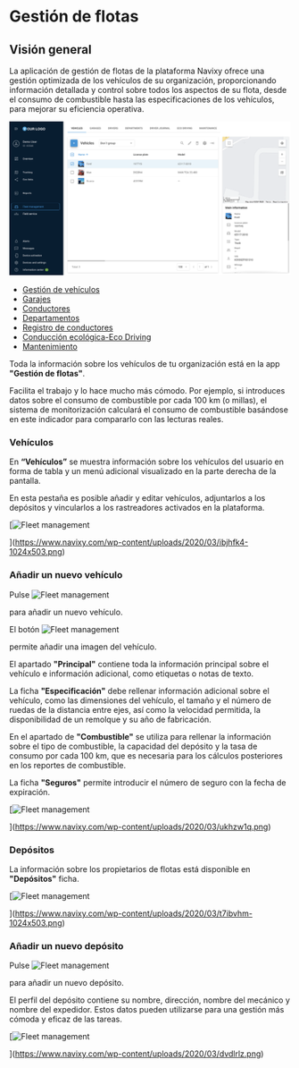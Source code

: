 # Gestión de flotas

## Visión general

La aplicación de gestión de flotas de la plataforma Navixy ofrece una gestión optimizada de los vehículos de su organización, proporcionando información detallada y control sobre todos los aspectos de su flota, desde el consumo de combustible hasta las especificaciones de los vehículos, para mejorar su eficiencia operativa.

![image-20240814-173711.png](../../gua-del-usuario/attachments/image-20240814-173711.png)

* [Gestión de vehículos](gestin-de-vehculos.md)
* [Garajes](garajes.md)
* [Conductores](conductores.md)
* [Departamentos](departamentos.md)
* [Registro de conductores](registro-de-conductores.md)
* [Conducción ecológica-Eco Driving](conduccin-ecolgica-eco-driving.md)
* [Mantenimiento](mantenimiento.md)

Toda la información sobre los vehículos de tu organización está en la app **"Gestión de flotas"**.

Facilita el trabajo y lo hace mucho más cómodo. Por ejemplo, si introduces datos sobre el consumo de combustible por cada 100 km (o millas), el sistema de monitorización calculará el consumo de combustible basándose en este indicador para compararlo con las lecturas reales.

### Vehículos

En **“Vehículos”** se muestra información sobre los vehículos del usuario en forma de tabla y un menú adicional visualizado en la parte derecha de la pantalla.

En esta pestaña es posible añadir y editar vehículos, adjuntarlos a los depósitos y vincularlos a los rastreadores activados en la plataforma.

\[![Fleet management](https://www.navixy.com/wp-content/uploads/2020/03/ibjhfk4-600x295.png)

]\(https://www.navixy.com/wp-content/uploads/2020/03/ibjhfk4-1024x503.png)

### Añadir un nuevo vehículo

Pulse ![Fleet management](https://navixy.com/wp-content/uploads/2020/01/chrome_py0qhiu5p8.png)

para añadir un nuevo vehículo.

El botón ![Fleet management](https://navixy.com/wp-content/uploads/2020/01/chrome_iyonljtjvw.png)

permite añadir una imagen del vehículo.

El apartado **"Principal"** contiene toda la información principal sobre el vehículo e información adicional, como etiquetas o notas de texto.

La ficha **"Especificación"** debe rellenar información adicional sobre el vehículo, como las dimensiones del vehículo, el tamaño y el número de ruedas de la distancia entre ejes, así como la velocidad permitida, la disponibilidad de un remolque y su año de fabricación.

En el apartado de **"Combustible"** se utiliza para rellenar la información sobre el tipo de combustible, la capacidad del depósito y la tasa de consumo por cada 100 km, que es necesaria para los cálculos posteriores en los reportes de combustible.

La ficha **"Seguros"** permite introducir el número de seguro con la fecha de expiración.

\[![Fleet management](https://www.navixy.com/wp-content/uploads/2020/03/ukhzw1q-502x600.png)

]\(https://www.navixy.com/wp-content/uploads/2020/03/ukhzw1q.png)

### Depósitos

La información sobre los propietarios de flotas está disponible en **"Depósitos"** ficha.

\[![Fleet management](https://www.navixy.com/wp-content/uploads/2020/03/t7ibvhm-600x295.png)

]\(https://www.navixy.com/wp-content/uploads/2020/03/t7ibvhm-1024x503.png)

### Añadir un nuevo depósito

Pulse ![Fleet management](https://navixy.com/wp-content/uploads/2020/01/chrome_py0qhiu5p8.png)

para añadir un nuevo depósito.

El perfil del depósito contiene su nombre, dirección, nombre del mecánico y nombre del expedidor. Estos datos pueden utilizarse para una gestión más cómoda y eficaz de las tareas.

\[![Fleet management](https://www.navixy.com/wp-content/uploads/2020/03/dvdlrlz-430x600.png)

]\(https://www.navixy.com/wp-content/uploads/2020/03/dvdlrlz.png)
